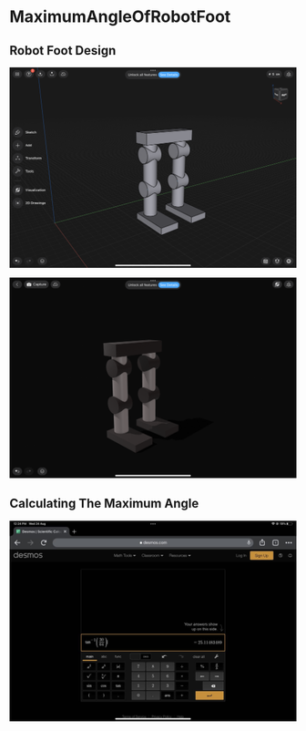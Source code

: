 # MaximumAngleOfRobotFoot

<h2>Robot Foot Design</h2>


![GitHub Logo](https://github.com/DaleenSofyan/MaximumAngleOfRobotFoot/blob/main/Images/p02.PNG)


![GitHub Logo](https://github.com/DaleenSofyan/MaximumAngleOfRobotFoot/blob/main/Images/p01.PNG)




<h2>Calculating The Maximum Angle</h2>


![GitHub Logo](https://github.com/DaleenSofyan/MaximumAngleOfRobotFoot/blob/main/Images/r01.PNG)
